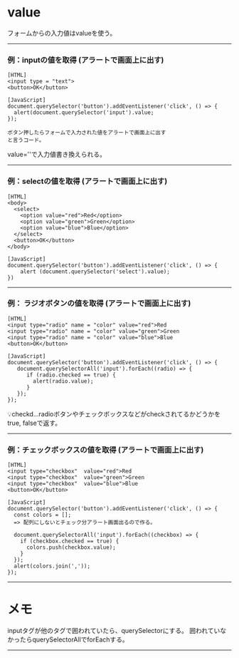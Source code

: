 # value
フォームからの入力値はvalueを使う。 
***

### 例：inputの値を取得 (アラートで画面上に出す)
~~~
[HTML]
<input type = "text">
<button>OK</button>

[JavaScript]
document.querySelector('button').addEventListener('click', () => {
  alert(document.querySelector('input').value;
});

ボタン押したらフォームで入力された値をアラートで画面上に出す
と言うコード。
~~~
value=''で入力値書き換えられる。
***

### 例：selectの値を取得 (アラートで画面上に出す)
~~~
[HTML]
<body>
  <select>
    <option value="red">Red</option>
    <option value="green">Green</option>
    <option value="blue">Blue</option>
  </select>
  <button>OK</button>
</body>
  
[JavaScript]
document.querySelector('button').addEventListener('click', () => {
    alert (document.querySelector('select').value);
})
~~~
***

### 例： ラジオボタンの値を取得 (アラートで画面上に出す)
~~~
[HTML]
<input type="radio" name = "color" value="red">Red
<input type="radio" name = "color" value="green">Green
<input type="radio" name = "color" value="blue">Blue
<button>OK</button>

[JavaScript]
document.querySelector('button').addEventListener('click', () => {
   document.querySelectorAll('input').forEach((radio) => {
      if (radio.checked == true) {
        alert(radio.value);
      }
   });
});
~~~
💡checkd...radioボタンやチェックボックスなどがcheckされてるかどうかをtrue, falseで返す。
***

### 例：チェックボックスの値を取得 (アラートで画面上に出す)
~~~
[HTML]
<input type="checkbox"  value="red">Red
<input type="checkbox"  value="green">Green
<input type="checkbox"  value="blue">Blue
<button>OK</button>

[JavaScript]
document.querySelector('button').addEventListener('click', () => {
  const colors = [];
  => 配列にしないとチェック分アラート画面出るので作る。
  
  document.querySelectorAll('input').forEach((checkbox) => {
    if (checkbox.checked == true) {
      colors.push(checkbox.value);
    }
  });
  alert(colors.join(','));
});
~~~
***

# メモ
inputタグが他のタグで囲われていたら、querySelectorにする。
囲われていなかったらquerySelectorAllでforEachする。
***
